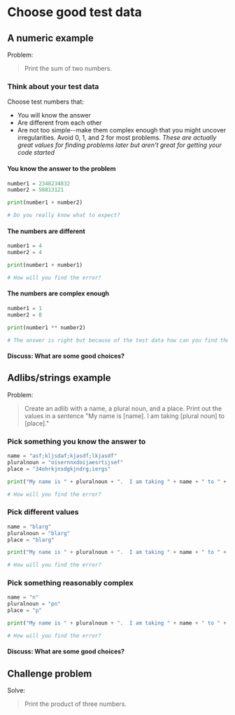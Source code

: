# Choose good test data

## A numeric example

Problem:

> Print the sum of two numbers.

### Think about your test data
Choose test numbers that:
* You will know the answer
* Are different from each other
* Are not too simple--make them complex enough that you might uncover irregularities.  Avoid 0, 1, and 2 for most problems. *These are actually great values for finding problems later but aren't great for getting your code started*

#### You know the answer to the problem
```python
number1 = 2348234832
number2 = 58813121

print(number1 + number2)

# Do you really know what to expect?
```

#### The numbers are different
```python
number1 = 4
number2 = 4

print(number1 + number1)

# How will you find the error?
```

#### The numbers are complex enough
```python
number1 = 1
number2 = 0

print(number1 ** number2)

# The answer is right but because of the test data how can you find the error?
```
#### Discuss: What are some good choices?

## Adlibs/strings example

Problem:
> Create an adlib with a name, a plural noun, and a place.  Print out the values in a sentence "My name is [name].  I am taking [plural noun] to [place]."

### Pick something you know the answer to
```python
name = "asf;kljsdaf;kjasdf;lkjasdf"
pluralnoun = "oisernnxdoijaesrtijsef"
place = "34ohrkjnsdgkjndrg;iergs"

print("My name is " + pluralnoun + ".  I am taking " + name + " to " + place + ".")

# How will you find the error?
```

### Pick different values
```python
name = "blarg"
pluralnoun = "blarg"
place = "blarg"

print("My name is " + pluralnoun + ".  I am taking " + name + " to " + place + ".")

# How will you find the error?
```

### Pick something reasonably complex
```python
name = "n"
pluralnoun = "pn"
place = "p"

print("My name is " + pluralnoun + ".  I am taking " + name + " to " + place + ".")

# How will you find the error?
```

#### Discuss: What are some good choices?

## Challenge problem
Solve:
> Print the product of three numbers.
